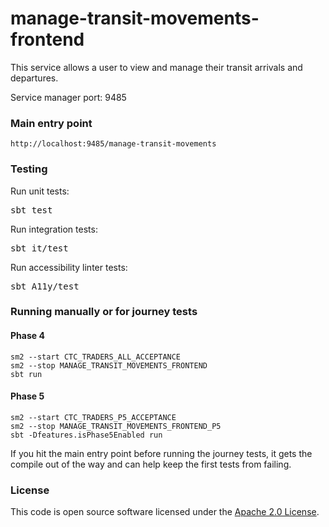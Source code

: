 
# manage-transit-movements-frontend

This service allows a user to view and manage their transit arrivals and departures.

Service manager port: 9485

### Main entry point

    http://localhost:9485/manage-transit-movements

### Testing

Run unit tests:
<pre>sbt test</pre>  
Run integration tests:
<pre>sbt it/test</pre>
Run accessibility linter tests:
<pre>sbt A11y/test</pre>

### Running manually or for journey tests

#### Phase 4

    sm2 --start CTC_TRADERS_ALL_ACCEPTANCE
    sm2 --stop MANAGE_TRANSIT_MOVEMENTS_FRONTEND
    sbt run

#### Phase 5

    sm2 --start CTC_TRADERS_P5_ACCEPTANCE
    sm2 --stop MANAGE_TRANSIT_MOVEMENTS_FRONTEND_P5
    sbt -Dfeatures.isPhase5Enabled run

If you hit the main entry point before running the journey tests, it gets the compile out of the way and can help keep the first tests from failing.

### License 

This code is open source software licensed under the [Apache 2.0 License]("http://www.apache.org/licenses/LICENSE-2.0.html").
